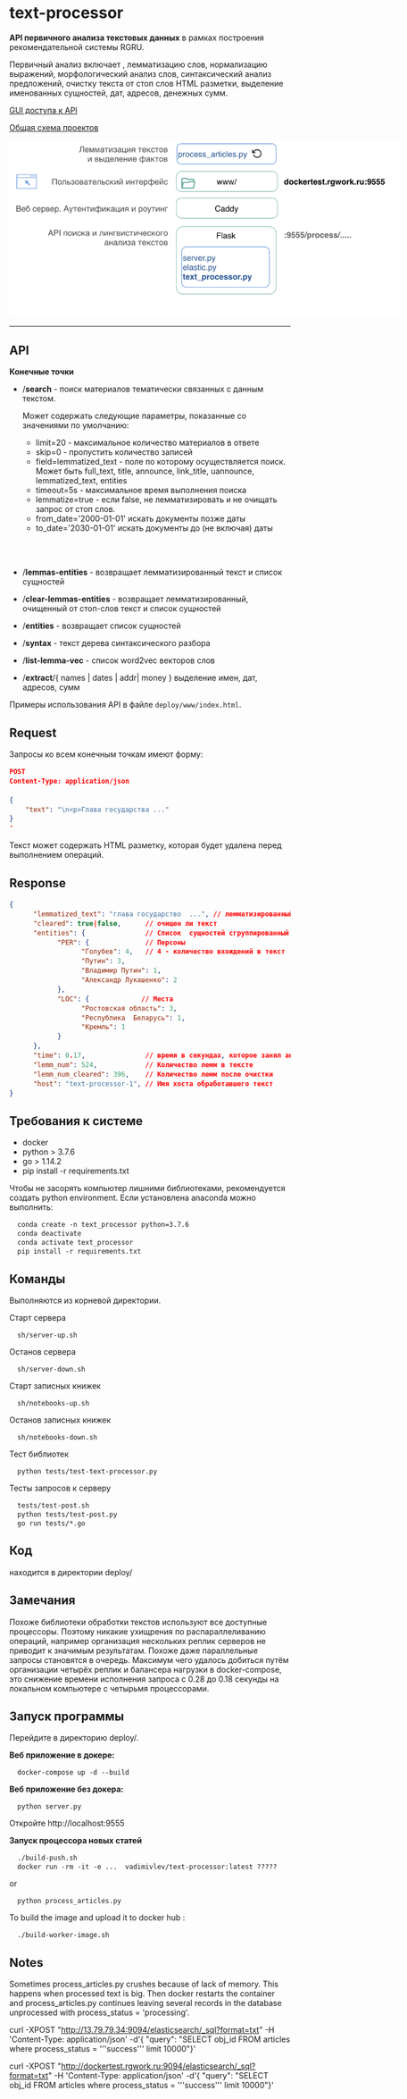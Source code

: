 # text-processor

**API первичного анализа текстовых данных** в рамках построения рекомендательной системы RGRU.

Первичный анализ включает , лемматизацию слов, 
нормализацию выражений, морфологический анализ слов,
синтаксический анализ предложений, очистку текста от стоп слов 
HTML разметки, выделение именованных сущностей, дат, адресов, денежных сумм.

<a href="http://dockertest.rgwork.ru:9555">GUI доступа к API</a>

<a target="_blank" href="https://viewer.diagrams.net/?highlight=0000ff&edit=_blank&layers=1&nav=1&title=RG%20NLP%20project.drawio#Uhttps%3A%2F%2Fdrive.google.com%2Fuc%3Fid%3D1yflDpag5TSUrKPRsHgFzR2sBhjBY_7tz%26export%3Ddownload">Общая схема проектов</a>


<img src="images/TEXT-PROCESSOR.png" style="max-width:700px;">


-----------------------------------------




API
----

**Конечные точки**

- /**search** - поиск материалов тематически связанных с данным текстом.
  
  Может содержать следующие параметры, показанные со значениями по умолчанию:

  - limit=20 - максимальное количество материалов в ответе
  - skip=0 - пропустить количество записей
  - field=lemmatized_text - поле по которому осуществляется поиск. Может быть 
    full_text, title, announce, link_title, uannounce, lemmatized_text, entities
  - timeout=5s - максимальное время выполнения поиска
  - lemmatize=true - если false, не лемматизировать и не очищать запрос от стоп слов.
  - from_date='2000-01-01' искать документы позже даты
  - to_date='2030-01-01' искать документы до (не включая) даты
  
  <br><br>

- /**lemmas-entities** - возвращает лемматизированный текст и список сущностей 
- /**clear-lemmas-entities** - возвращает лемматизированный, очищенный от стоп-слов текст и список сущностей
- /**entities** - возвращает список сущностей
- /**syntax** - текст дерева синтаксического разбора
- /**list-lemma-vec** - список word2vec векторов слов
- /**extract**/{ names | dates | addr| money } выделение имен, дат, адресов, сумм

Примеры использования API в файле `deploy/www/index.html`.

Request
-------

Запросы ко всем конечным точкам имеют форму:
``` json
POST
Content-Type: application/json

{
    "text": "\n<p>Глава государства ..."
}
'
```

Текст может содержать HTML разметку, которая будет удалена перед выполнением операций.

Response
------

```json
{
      "lemmatized_text": "глава государство  ...", // лемматизированный текст
      "cleared": true|false,      // очищен ли текст
      "entities": {               // Список  сущностей сгруппированный по типам
            "PER": {              // Персоны
                  "Голубев": 4,   // 4 - количество вхождений в текст
                  "Путин": 3,
                  "Владимир Путин": 1,
                  "Александр Лукашенко": 2
            },
            "LOC": {             // Места
                  "Ростовская область": 3,
                  "Республика  Беларусь": 1,
                  "Кремль": 1
            }
      },
      "time": 0.17,               // время в секундах, которое занял анализ текста
      "lemm_num": 524,            // Количество лемм в тексте
      "lemm_num_cleared": 396,    // Количество лемм после очистки
      "host": "text-processor-1", // Имя хоста обработавшего текст
}

```


Требования к системе
---------

- docker
- python > 3.7.6
- go > 1.14.2
- pip install -r requirements.txt 

Чтобы не засорять компьютер лишними библиотеками, 
рекомендуется создать python environment.
Если установлена anaconda можно выполнить:

      conda create -n text_processor python=3.7.6  
      conda deactivate 
      conda activate text_processor
      pip install -r requirements.txt 


Команды
--------
Выполняются из корневой директории.


Старт сервера

      sh/server-up.sh  

Останов сервера
   
      sh/server-down.sh   

Старт записных книжек

      sh/notebooks-up.sh  

Останов записных книжек

      sh/notebooks-down.sh


Тест библиотек

      python tests/test-text-processor.py 


Тесты запросов к серверу

      tests/test-post.sh   
      python tests/test-post.py 
      go run tests/*.go  

Код 
----

находится в директории deploy/


Замечания
---------

Похоже библиотеки обработки текстов используют все доступные процессоры.
Поэтому никакие ухищрения по распараллеливанию операций, 
например организация нескольких реплик серверов не приводит к значимым результатам.
Похоже даже параллельные запросы становятся в очередь.
Максимум чего удалось добиться путём организации четырёх реплик и балансера нагрузки 
в docker-compose, это снижение времени исполнения запроса с 0.28 до 0.18 секунды 
на локальном компьютере с четырьмя процессорами.


Запуск программы
------------

Перейдите в директорию deploy/.

**Веб приложение в докере:**
      
      docker-compose up -d --build


**Веб приложение без докера:**

      python server.py

Откройте http://localhost:9555


**Запуск процессора новых статей**

      ./build-push.sh
      docker run -rm -it -e ...  vadimivlev/text-processor:latest ?????

or 

      python process_articles.py

To build the image and upload it to docker hub :

      ./build-worker-image.sh

## Notes

Sometimes process_articles.py crushes because of lack of memory. This happens when processed text is big.
Then docker restarts the container and process_articles.py continues leaving several records in the database unprocessed with 
process_status = 'processing'.



curl -XPOST "http://13.79.79.34:9094/elasticsearch/_sql?format=txt" -H 'Content-Type: application/json' -d'{  "query": "SELECT obj_id FROM articles where process_status = '\''success'\'' limit 10000"}'

curl -XPOST "http://dockertest.rgwork.ru:9094/elasticsearch/_sql?format=txt" -H 'Content-Type: application/json' -d'{  "query": "SELECT obj_id FROM articles where process_status = '\''success'\'' limit 10000"}'
 